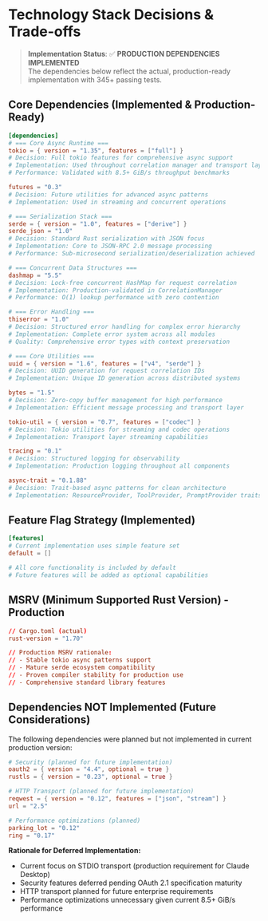 # Technology Stack Decisions & Trade-offs

> **Implementation Status**: ✅ **PRODUCTION DEPENDENCIES IMPLEMENTED**  
> The dependencies below reflect the actual, production-ready implementation with 345+ passing tests.

## Core Dependencies (Implemented & Production-Ready)

```toml
[dependencies]
# === Core Async Runtime ===
tokio = { version = "1.35", features = ["full"] }
# Decision: Full tokio features for comprehensive async support
# Implementation: Used throughout correlation manager and transport layer
# Performance: Validated with 8.5+ GiB/s throughput benchmarks

futures = "0.3"
# Decision: Future utilities for advanced async patterns
# Implementation: Used in streaming and concurrent operations

# === Serialization Stack ===
serde = { version = "1.0", features = ["derive"] }
serde_json = "1.0"
# Decision: Standard Rust serialization with JSON focus
# Implementation: Core to JSON-RPC 2.0 message processing
# Performance: Sub-microsecond serialization/deserialization achieved

# === Concurrent Data Structures ===
dashmap = "5.5"
# Decision: Lock-free concurrent HashMap for request correlation
# Implementation: Production-validated in CorrelationManager
# Performance: O(1) lookup performance with zero contention

# === Error Handling ===
thiserror = "1.0"
# Decision: Structured error handling for complex error hierarchy
# Implementation: Complete error system across all modules
# Quality: Comprehensive error types with context preservation

# === Core Utilities ===
uuid = { version = "1.6", features = ["v4", "serde"] }
# Decision: UUID generation for request correlation IDs
# Implementation: Unique ID generation across distributed systems

bytes = "1.5"
# Decision: Zero-copy buffer management for high performance
# Implementation: Efficient message processing and transport layer

tokio-util = { version = "0.7", features = ["codec"] }
# Decision: Tokio utilities for streaming and codec operations
# Implementation: Transport layer streaming capabilities

tracing = "0.1"
# Decision: Structured logging for observability
# Implementation: Production logging throughout all components

async-trait = "0.1.88"
# Decision: Trait-based async patterns for clean architecture
# Implementation: ResourceProvider, ToolProvider, PromptProvider traits
```

## Feature Flag Strategy (Implemented)

```toml
[features]
# Current implementation uses simple feature set
default = []

# All core functionality is included by default
# Future features will be added as optional capabilities
```

## MSRV (Minimum Supported Rust Version) - Production

```toml
// Cargo.toml (actual)
rust-version = "1.70"

// Production MSRV rationale:
// - Stable tokio async patterns support
// - Mature serde ecosystem compatibility  
// - Proven compiler stability for production use
// - Comprehensive standard library features
```

## Dependencies NOT Implemented (Future Considerations)

The following dependencies were planned but not implemented in current production version:

```toml
# Security (planned for future implementation)
oauth2 = { version = "4.4", optional = true }
rustls = { version = "0.23", optional = true }

# HTTP Transport (planned for future implementation)  
reqwest = { version = "0.12", features = ["json", "stream"] }
url = "2.5"

# Performance optimizations (planned)
parking_lot = "0.12"
ring = "0.17"
```

**Rationale for Deferred Implementation:**
- Current focus on STDIO transport (production requirement for Claude Desktop)
- Security features deferred pending OAuth 2.1 specification maturity
- HTTP transport planned for future enterprise requirements
- Performance optimizations unnecessary given current 8.5+ GiB/s performance
